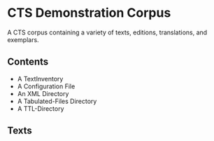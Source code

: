 # CTS Demonstration Corpus

A CTS corpus containing a variety of texts, editions, translations, and exemplars.

## Contents

- A TextInventory
- A Configuration File
- An XML Directory
- A Tabulated-Files Directory
- A TTL-Directory

## Texts


